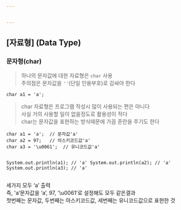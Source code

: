 ```yaml
---


---
```


<h2 id="자료형-data-type">[자료형] (Data Type)</h2>
<h3 id="문자형char">문자형(char)</h3>
<blockquote>
<p>하나의 문자값에 대한 자료형은  <code>char</code> 사용<br>
주의점은 문자값을  <code>''</code>(단일 인용부호)로 감싸야 한다</p>
</blockquote>
<pre><code>char a1 = 'a';
</code></pre>
<blockquote>
<p>char 자료형은 프로그램 작성시 많이 사용되는 편은 아니다<br>
사실 거의 사용할 일이 없을정도로 활용성이 적다<br>
char는 문자값을 표현하는 방식때문에 가끔 혼란을 주기도 한다</p>
</blockquote>
<pre><code>char a1 = 'a';  // 문자값'a'
char a2 = 97;   // 아스키코드값'a'
char a3 = '\u0061';  // 유니코드값'a'

System.out.println(a1); // 'a'
System.out.println(a2); // 'a'
System.out.println(a3); // 'a'
</code></pre>
<p>세가지 모두 ‘a’ 출력<br>
즉, 'a’문자값을 ‘a’, 97, '\u0061’로 설정해도 모두 같은결과<br>
첫번째는 문자값, 두번째는 아스키코드값, 세번째는 유니코드값으로 표현한 것</p>

